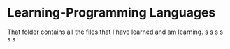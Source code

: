# Learning-Programming Languages
That folder contains all the files that I have learned and am learning.
s
s
s
s
s
s
